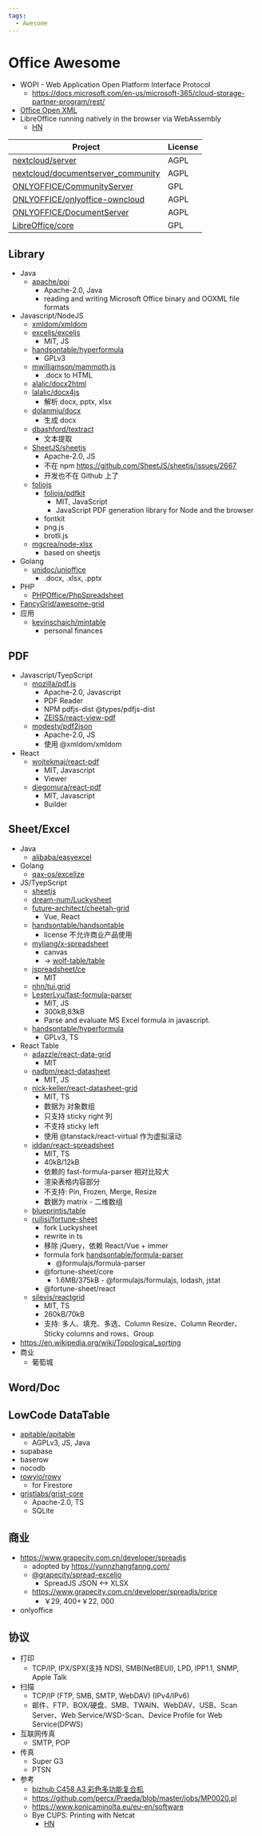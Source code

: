 ```yaml
---
tags:
  - Awesome
---
```


# Office Awesome

- WOPI - Web Application Open Platform Interface Protocol
  - https://docs.microsoft.com/en-us/microsoft-365/cloud-storage-partner-program/rest/
- [Office Open XML](https://en.wikipedia.org/wiki/Office_Open_XML)
- LibreOffice running natively in the browser via WebAssembly
  - [HN](https://news.ycombinator.com/item?id=30356020)

| Project                                                                                     | License |
| ------------------------------------------------------------------------------------------- | ------- |
| [nextcloud/server](https://github.com/nextcloud/server)                                     | AGPL    |
| [nextcloud/documentserver_community](https://github.com/nextcloud/documentserver_community) | AGPL    |
| [ONLYOFFICE/CommunityServer](https://github.com/ONLYOFFICE/CommunityServer)                 | GPL     |
| [ONLYOFFICE/onlyoffice-owncloud](https://github.com/ONLYOFFICE/onlyoffice-owncloud)         | AGPL    |
| [ONLYOFFICE/DocumentServer](https://github.com/ONLYOFFICE/DocumentServer)                   | AGPL    |
| [LibreOffice/core](https://github.com/LibreOffice/core)                                     | GPL     |

## Library

- Java
  - [apache/poi](https://github.com/apache/poi)
    - Apache-2.0, Java
    - reading and writing Microsoft Office binary and OOXML file formats
- Javascript/NodeJS
  - [xmldom/xmldom](https://github.com/xmldom/xmldom)
  - [exceljs/exceljs](https://github.com/exceljs/exceljs)
    - MIT, JS
  - [handsontable/hyperformula](https://github.com/handsontable/hyperformula)
    - GPLv3
  - [mwilliamson/mammoth.js](https://github.com/mwilliamson/mammoth.js)
    - .docx to HTML
  - [alalic/docx2html](https://github.com/lalalic/docx2html)
  - [lalalic/docx4js](https://github.com/lalalic/docx4js)
    - 解析 docx, pptx, xlsx
  - [dolanmiu/docx](https://github.com/dolanmiu/docx)
    - 生成 docx
  - [dbashford/textract](https://github.com/dbashford/textract)
    - 文本提取
  - [SheetJS/sheetjs](https://github.com/SheetJS/sheetjs)
    - Apache-2.0, JS
    - 不在 npm https://github.com/SheetJS/sheetjs/issues/2667
    - 开发也不在 Github 上了
  - [foliojs](https://github.com/foliojs)
    - [foliojs/pdfkit](https://github.com/foliojs/pdfkit)
      - MIT, JavaScript
      - JavaScript PDF generation library for Node and the browser
    - fontkit
    - png.js
    - brotli.js
  - [mgcrea/node-xlsx](https://github.com/mgcrea/node-xlsx)
    - based on sheetjs
- Golang
  - [unidoc/unioffice](https://github.com/unidoc/unioffice)
    - .docx, .xlsx, .pptx
- PHP
  - [PHPOffice/PhpSpreadsheet](https://github.com/PHPOffice/PhpSpreadsheet)
- [FancyGrid/awesome-grid](https://github.com/FancyGrid/awesome-grid)
- 应用
  - [kevinschaich/mintable](https://github.com/kevinschaich/mintable)
    - personal finances

## PDF

- Javascript/TyepScript
  - [mozilla/pdf.js](https://github.com/mozilla/pdf.js)
    - Apache-2.0, Javascript
    - PDF Reader
    - NPM pdfjs-dist @types/pdfjs-dist
    - [ZEISS/react-view-pdf](https://github.com/ZEISS/react-view-pdf)
  - [modesty/pdf2json](https://github.com/modesty/pdf2json)
    - Apache-2.0, JS
    - 使用 @xmldom/xmldom
- React
  - [wojtekmaj/react-pdf](https://github.com/wojtekmaj/react-pdf)
    - MIT, Javascript
    - Viewer
  - [diegomura/react-pdf](https://github.com/diegomura/react-pdf)
    - MIT, Javascript
    - Builder

## Sheet/Excel

- Java
  - [alibaba/easyexcel](https://github.com/alibaba/easyexcel)
- Golang
  - [qax-os/excelize](https://github.com/qax-os/excelize)
- JS/TyepScript
  - [sheetjs](./sheetjs.md)
  - [dream-num/Luckysheet](./luckysheet.md)
  - [future-architect/cheetah-grid](https://github.com/future-architect/cheetah-grid)
    - Vue, React
  - [handsontable/handsontable](https://github.com/handsontable/handsontable)
    - license 不允许商业产品使用
  - [myliang/x-spreadsheet](https://github.com/myliang/x-spreadsheet)
    - canvas
    - -> [wolf-table/table](https://github.com/wolf-table/table)
  - [jspreadsheet/ce](https://github.com/jspreadsheet/ce)
    - MIT
  - [nhn/tui.grid](https://github.com/nhn/tui.grid)
  - [LesterLyu/fast-formula-parser](https://github.com/LesterLyu/fast-formula-parser)
    - MIT, JS
    - 300kB,83kB
    - Parse and evaluate MS Excel formula in javascript.
  - [handsontable/hyperformula](https://github.com/handsontable/hyperformula)
    - GPLv3, TS
- React Table
  - [adazzle/react-data-grid](https://github.com/adazzle/react-data-grid)
    - MIT
  - [nadbm/react-datasheet](https://github.com/nadbm/react-datasheet)
    - MIT, JS
  - [nick-keller/react-datasheet-grid](https://github.com/nick-keller/react-datasheet-grid)
    - MIT, TS
    - 数据为 对象数组
    - 只支持 sticky right 列
    - 不支持 sticky left
    - 使用 @tanstack/react-virtual 作为虚拟滚动
  - [iddan/react-spreadsheet](https://github.com/iddan/react-spreadsheet)
    - MIT, TS
    - 40kB/12kB
    - 依赖的 fast-formula-parser 相对比较大
    - 渲染表格内容部分
    - 不支持: Pin, Frozen, Merge, Resize
    - 数据为 matrix -  二维数组
  - [blueprintjs/table](https://blueprintjs.com/docs/#table)
  - [ruilisi/fortune-sheet](./fortune-sheet.md)
    - fork Luckysheet
    - rewrite in ts
    - 移除 jQuery，依赖 React/Vue + immer
    - formula fork [handsontable/formula-parser](https://github.com/handsontable/formula-parser)
      - @formulajs/formula-parser
    - @fortune-sheet/core
      - 1.6MB/375kB - @formulajs/formulajs, lodash, jstat
    - @fortune-sheet/react
  - [silevis/reactgrid](https://github.com/silevis/reactgrid)
    - MIT, TS
    - 260kB/70kB
    - 支持: 多人、填充、多选、Column Resize、Column Reorder、Sticky columns and rows、Group
- https://en.wikipedia.org/wiki/Topological_sorting
- 商业
  - 葡萄城

## Word/Doc

## LowCode DataTable

- [apitable/apitable](https://github.com/apitable/apitable)
  - AGPLv3, JS, Java
- supabase
- baserow
- nocodb
- [rowyio/rowy](https://github.com/rowyio/rowy)
  - for Firestore
- [gristlabs/grist-core](https://github.com/gristlabs/grist-core)
  - Apache-2.0, TS
  - SQLite

## 商业

- https://www.grapecity.com.cn/developer/spreadjs
  - adopted by https://yunnzhangfanng.com/
  - [@grapecity/spread-excelio](https://www.npmjs.com/package/@grapecity/spread-excelio)
    - SpreadJS JSON <-> XLSX
  - https://www.grapecity.com.cn/developer/spreadjs/price
    - ￥29, 400+￥22, 000
- onlyoffice

## 协议

- 打印
  - TCP/IP, IPX/SPX(支持 NDS), SMB(NetBEUI), LPD, IPP1.1, SNMP, Apple Talk
- 扫描
  - TCP/IP (FTP, SMB, SMTP, WebDAV) (IPv4/IPv6)
  - 邮件、FTP、BOX/硬盘、SMB、TWAIN、WebDAV、USB、Scan Server、Web Service/WSD-Scan、Device Profile for Web Service(DPWS)
- 互联网传真
  - SMTP, POP
- 传真
  - Super G3
  - PTSN
- 参考
  - [bizhub C458 A3 彩色多功能复合机](https://www.konicaminolta.com.cn/office-printing/copier/2018-11-30/159.html)
  - https://github.com/percx/Praeda/blob/master/jobs/MP0020.pl
  - https://www.konicaminolta.eu/eu-en/software
  - Bye CUPS: Printing with Netcat
    - [HN](https://news.ycombinator.com/item?id=28054789)
